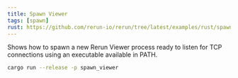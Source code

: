 ```yaml
---
title: Spawn Viewer
tags: [spawn]
rust: https://github.com/rerun-io/rerun/tree/latest/examples/rust/spawn_viewer/src/main.rs?speculative-link
---
```


Shows how to spawn a new Rerun Viewer process ready to listen for TCP connections using an executable available in PATH.

```bash
cargo run --release -p spawn_viewer
```
